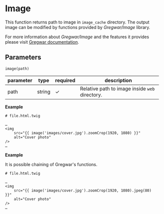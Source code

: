 # Image
This function returns path to image in `image_cache` directory.
The output image can be modified by functions provided by *Gregwar/Image* library.

For more information about *Gregwar/Image* and the features it provides please visit 
[Gregwar documentation](https://github.com/Gregwar/Image/).

## Parameters
```image(path)```

parameter   | type   | required   | description
------------|--------|------------|------------
path        | string | ✓          | Relative path to image inside `web` directory.


**Example**
```
# file.html.twig

…
<img
    src="{{ image('images/cover.jpg').zoomCrop(1920, 1080) }}"
    alt="Cover photo"
/>
…

```

**Example**

It is possible chaining of Gregwar's functions.

```
# file.html.twig

…
<img
    src="{{ image('images/cover.jpg').zoomCrop(1920, 1080).jpeg(80) }}"
    alt="Cover photo"
/>
…

```

